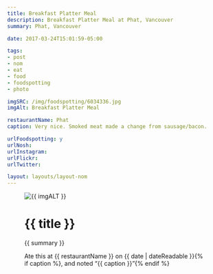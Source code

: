 ```yaml
---
title: Breakfast Platter Meal
description: Breakfast Platter Meal at Phat, Vancouver
summary: Phat, Vancouver

date: 2017-03-24T15:01:59-05:00

tags:
- post
- nom
- eat
- food
- foodspotting
- photo

imgSRC: /img/foodspotting/6034336.jpg
imgAlt: Breakfast Platter Meal

restaurantName: Phat
caption: Very nice. Smoked meat made a change from sausage/bacon.

urlFoodspotting: y
urlNosh:
urlInstagram:
urlFlickr:
urlTwitter:

layout: layouts/layout-nom
---
```

<figure class="nom">
	<img class="u-photo img-border" src="{{ imgSRC }}" alt="{{ imgALT }}">
	<figcaption>
		<h1 class="title p-name">{{ title }}</h1>
		<p class="summary">{{ summary }}</p>
		<p>Ate this at {{ restaurantName }} on <time class="dt-published" datetime="{{ date | dateIso }}">{{ date | dateReadable }}</time>{% if caption %}, and noted <q class="caption">{{ caption }}</q>{% endif %}
	</figcaption>
</figure>